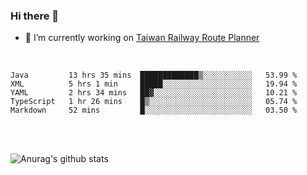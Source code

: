 ### Hi there 👋

- 🔭 I’m currently working on [Taiwan Railway Route Planner](https://github.com/Taiwan-Railway-Route-Planner)

<br/>

<!--START_SECTION:waka-->
```text
Java         13 hrs 35 mins  █████████████▒░░░░░░░░░░░   53.99 % 
XML          5 hrs 1 min     █████░░░░░░░░░░░░░░░░░░░░   19.94 % 
YAML         2 hrs 34 mins   ██▓░░░░░░░░░░░░░░░░░░░░░░   10.21 % 
TypeScript   1 hr 26 mins    █▒░░░░░░░░░░░░░░░░░░░░░░░   05.74 % 
Markdown     52 mins         █░░░░░░░░░░░░░░░░░░░░░░░░   03.50 % 
```
<!--END_SECTION:waka-->

<br/>
<br/>

![Anurag's github stats](https://github-readme-stats.vercel.app/api?username=DepickereSven&show_icons=true&theme=tokyonight)



<!--
**DepickereSven/DepickereSven** is a ✨ _special_ ✨ repository because its `README.md` (this file) appears on your GitHub profile.

Here are some ideas to get you started:

- 🔭 I’m currently working on ...
- 🌱 I’m currently learning ...
- 👯 I’m looking to collaborate on ...
- 🤔 I’m looking for help with ...
- 💬 Ask me about ...
- 📫 How to reach me: ...
- 😄 Pronouns: ...
- ⚡ Fun fact: ...
-->
